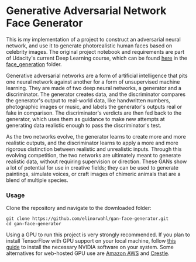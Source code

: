 # Generative Adversarial Network Face Generator

This is my implementation of a project to construct an adversarial neural network, and use it to generate photorealistic human
faces based on celebrity images. The original project notebook and requirements are part of Udacity's current Deep Learning 
course, which can be found [here](https://github.com/udacity/deep-learning) in the [face_generation](https://github.com/udacity/deep-learning/tree/master/face_generation) 
folder.

Generative adversarial networks are a form of artificial intelligence that pits one neural network against another for a form
of unsupervised machine learning. They are made of two deep neural networks, a generator and a discriminator. The generator
creates data, and the discriminator compares the generator's output to real-world data, like handwritten numbers, photographic 
images or music, and labels the generator's outputs real or fake in comparison. The discriminator's verdicts are then fed 
back to the generator, which uses them as guidance to make new attempts at generating data realistic enough to pass the 
discriminator's test.

As the two networks evolve, the generator learns to create more and more realistic outputs, and the discriminator learns to 
apply a more and more rigorous distinction between realistic and unrealistic inputs. Through this evolving competition, the 
two networks are ultimately meant to generate realistic data, without requiring supervision or direction. These GANs show a 
lot of potential for use in creative fields; they can be used to generate paintings, simulate voices, or craft images of 
chimeric animals that are a blend of multiple species.

### Usage

Clone the repository and navigate to the downloaded folder:
```
git clone https://github.com/elinorwahl/gan-face-generator.git
cd gan-face-generator
```

Using a GPU to run this project is very strongly recommended. If you plan to install TensorFlow with GPU support on your local 
machine, follow [this guide](https://www.tensorflow.org/install/) to install the necessary NVIDIA software on your system.
Some alternatives for web-hosted GPU use are [Amazon AWS](https://aws.amazon.com/hpc/) and [Crestle](https://www.crestle.com).

